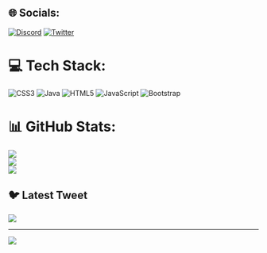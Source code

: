 <div class center>

## 🌐 Socials:
[![Discord](https://img.shields.io/badge/Discord-%237289DA.svg?logo=discord&logoColor=white)](https://discord.gg/anhuar#9779) [![Twitter](https://img.shields.io/badge/Twitter-%231DA1F2.svg?logo=Twitter&logoColor=white)](https://twitter.com/@AnhuarRuiiz) 

# 💻 Tech Stack:
![CSS3](https://img.shields.io/badge/css3-%231572B6.svg?style=for-the-badge&logo=css3&logoColor=white) ![Java](https://img.shields.io/badge/java-%23ED8B00.svg?style=for-the-badge&logo=java&logoColor=white) ![HTML5](https://img.shields.io/badge/html5-%23E34F26.svg?style=for-the-badge&logo=html5&logoColor=white) ![JavaScript](https://img.shields.io/badge/javascript-%23323330.svg?style=for-the-badge&logo=javascript&logoColor=%23F7DF1E) ![Bootstrap](https://img.shields.io/badge/bootstrap-%23563D7C.svg?style=for-the-badge&logo=bootstrap&logoColor=white)
# 📊 GitHub Stats:
![](https://github-readme-stats.vercel.app/api?username=AnhuarRuiz&theme=dark&hide_border=true&include_all_commits=true&count_private=true)<br/>
![](https://github-readme-streak-stats.herokuapp.com/?user=AnhuarRuiz&theme=dark&hide_border=true)<br/>
![](https://github-readme-stats.vercel.app/api/top-langs/?username=AnhuarRuiz&theme=dark&hide_border=true&include_all_commits=true&count_private=true&layout=compact)

## 🐦 Latest Tweet
[![](https://gtce.itsvg.in/api?username=@AnhuarRuiiz)](https://github.com/VishwaGauravIn/github-twitter-card-embed)

---
[![](https://visitcount.itsvg.in/api?id=AnhuarRuiz&icon=6&color=12)](https://visitcount.itsvg.in)

<!-- Proudly created with GPRM ( https://gprm.itsvg.in ) -->
</div>
